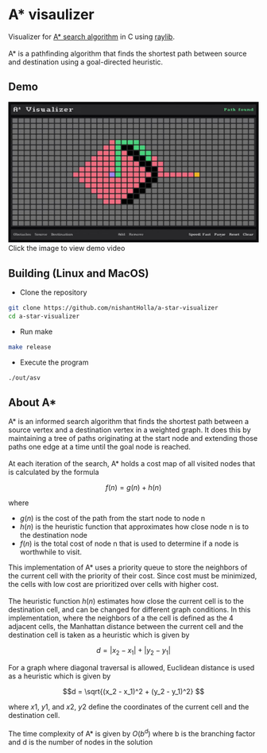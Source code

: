 # A* visaulizer

Visualizer for [A* search algorithm](https://en.wikipedia.org/wiki/A*_search_algorithm) in C using
[raylib](https://www.raylib.com/).
<br />
<br />
A* is a pathfinding algorithm that finds the shortest path between source and destination using a goal-directed heuristic.

## Demo

[![Watch the video](./doc/thumb.jpg)](https://vimeo.com/1043903783?ts=0&share=copy)
Click the image to view demo video

## Building (Linux and MacOS)

- Clone the repository

```bash
git clone https://github.com/nishantHolla/a-star-visualizer
cd a-star-visualizer
```

- Run make

```bash
make release
```

- Execute the program

```bash
./out/asv
```

## About A*

A* is an informed search algorithm that finds the shortest path between a source vertex and a destination
vertex in a weighted graph. It does this by maintaining a tree of paths originating at the start node
and extending those paths one edge at a time until the goal node is reached.
<br />
<br />
At each iteration of the search, A* holds a cost map of all visited nodes that is calculated by the
formula
```math
f(n) = g(n) + h(n)
```
where

- $g(n)$ is the cost of the path from the start node to node n
- $h(n)$ is the heuristic function that approximates how close node n is to the destination node
- $f(n)$ is the total cost of node n that is used to determine if a node is worthwhile to visit.

This implementation of A* uses a priority queue to store the neighbors of the current cell with the
priority of their cost. Since cost must be minimized, the cells with low cost are prioritized over cells
with higher cost.
<br />
<br />
The heuristic function $h(n)$ estimates how close the current cell is to the destination cell, and can
be changed for different graph conditions. In this implementation, where the neighbors of a
the cell is defined as the 4 adjacent cells, the Manhattan distance between the current cell and the destination
cell is taken as a heuristic which is given by
```math
d = |x_2 - x_1| + |y_2 - y_1|

```

For a graph where diagonal traversal is allowed, Euclidean distance is used as a heuristic which is given
by
```math
d = \sqrt{(x_2 - x_1)^2 + (y_2 - y_1)^2}

```

where $`x1`$, $`y1`$, and $`x2`$, $`y2`$ define the coordinates of the current cell and the destination cell.
<br />
<br />
The time complexity of A* is given by $`O(b^d)`$ where b is the branching factor and d is the number
of nodes in the solution
